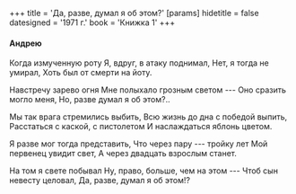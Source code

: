 +++
title = 'Да, разве, думал я об этом?'
[params]
  hidetitle = false
  datesigned = '1971 г.'
  book = 'Книжка 1'
+++
<!-- Да, разве, думал я об этом? -->

#### Андрею

Когда измученную роту
Я, вдруг, в атаку поднимал,
Нет, я тогда не умирал,<!-- Удалено автором: А жить и долюбить мечтал, -->
Хоть был от смерти на йоту.<!-- Удалено автором: Да, разве, думал я об этом? -->

Навстречу зарево огня
Мне полыхало грозным светом ---
Оно сразить могло меня,
Но, разве думал я об этом?..

Мы так врага стремились выбить,
Всю жизнь до дна с победой выпить,
Расстаться с каской, с пистолетом
И наслаждаться яблонь цветом.

Я разве мог тогда представить,
Что через пару --- тройку лет
Мой первенец увидит свет,
А через двадцать взрослым станет.

На том я свете побывал
Ну, право, больше, чем на этом --- <!-- Вариант автора: Ну, прямо, больше, чем на этом -->
Чтоб сын невесту целовал,
Да, разве, думал я об этом!?

<!-- 1971 г. -->
<!-- Книжка 1 -->
